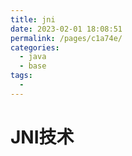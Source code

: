 ```yaml
---
title: jni
date: 2023-02-01 18:08:51
permalink: /pages/c1a74e/
categories:
  - java
  - base
tags:
  - 
---
```

# JNI技术

